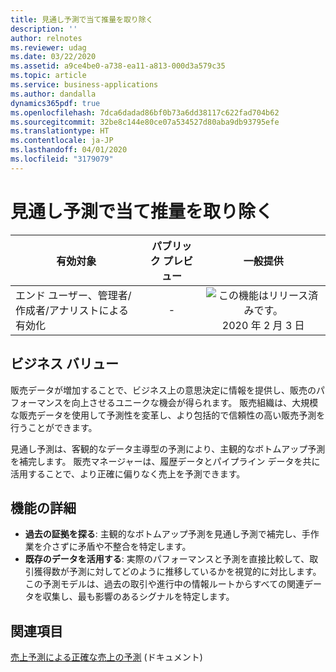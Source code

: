 ```yaml
---
title: 見通し予測で当て推量を取り除く
description: ''
author: relnotes
ms.reviewer: udag
ms.date: 03/22/2020
ms.assetid: a9ce4be0-a738-ea11-a813-000d3a579c35
ms.topic: article
ms.service: business-applications
ms.author: dandalla
dynamics365pdf: true
ms.openlocfilehash: 7dca6dadad86bf0b73a6dd38117c622fad704b62
ms.sourcegitcommit: 32be8c144e80ce07a534527d80aba9db93795efe
ms.translationtype: HT
ms.contentlocale: ja-JP
ms.lasthandoff: 04/01/2020
ms.locfileid: "3179079"
---
```

# <a name="remove-the-guesswork-with-predictive-forecasting"></a>見通し予測で当て推量を取り除く


| 有効対象    |  パブリック プレビュー | 一般提供 | 
| ---------- | :----------: |:----------: |
|エンド ユーザー、管理者/作成者/アナリストによる有効化|-| ![この機能はリリース済みです。](/dynamics365-release-plan/media/green-checkmark.png "この機能はリリース済みです。") 2020 年 2 月 3 日|


## <a name="business-value"></a>ビジネス バリュー
<!-- bv start -->
販売データが増加することで、ビジネス上の意思決定に情報を提供し、販売のパフォーマンスを向上させるユニークな機会が得られます。 販売組織は、大規模な販売データを使用して予測性を変革し、より包括的で信頼性の高い販売予測を行うことができます。

見通し予測は、客観的なデータ主導型の予測により、主観的なボトムアップ予測を補完します。 販売マネージャーは、履歴データとパイプライン データを共に活用することで、より正確に偏りなく売上を予測できます。
<!-- bv end -->



## <a name="feature-details"></a>機能の詳細
<!--feature detail start -->
- **過去の証拠を探る**: 主観的なボトムアップ予測を見通し予測で補完し、手作業を介さずに矛盾や不整合を特定します。
- **既存のデータを活用する**: 実際のパフォーマンスと予測を直接比較して、取引獲得数が予測に対してどのように推移しているかを視覚的に対比します。 この予測モデルは、過去の取引や進行中の情報ルートからすべての関連データを収集し、最も影響のあるシグナルを特定します。
<!--feature detail end -->










## <a name="see-also"></a>関連項目

[売上予測による正確な売上の予測](https://docs.microsoft.com/dynamics365/sales-enterprise/project-accurate-revenue-sales-forecasting) (ドキュメント)
